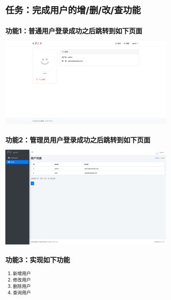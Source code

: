 # 任务：完成用户的增/删/改/查功能

## 功能1：普通用户登录成功之后跳转到如下页面

![user-info.png](user-info.png)

## 功能2：管理员用户登录成功之后跳转到如下页面

![admin-users.png](admin-users.png)

## 功能3：实现如下功能

1. 新增用户
2. 修改用户
3. 删除用户
4. 查询用户
